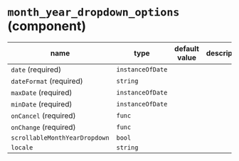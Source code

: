 `month_year_dropdown_options` (component)
=========================================


| name  | type  | default value  | description  |
|---|---|---|---|
|`date` (required)|`instanceOfDate`|||
|`dateFormat` (required)|`string`|||
|`maxDate` (required)|`instanceOfDate`|||
|`minDate` (required)|`instanceOfDate`|||
|`onCancel` (required)|`func`|||
|`onChange` (required)|`func`|||
|`scrollableMonthYearDropdown`|`bool`|||
|`locale`|`string`|||